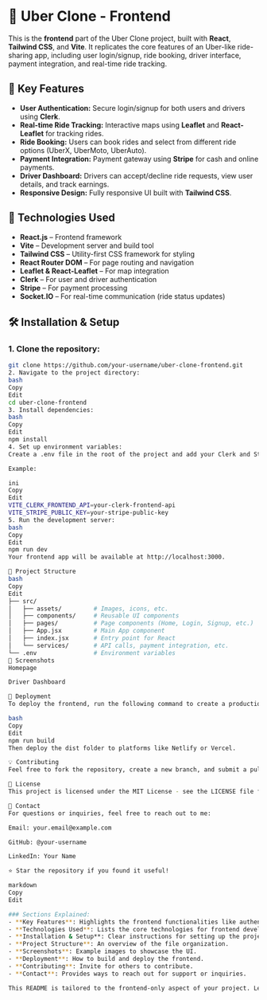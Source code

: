 # 🚗 **Uber Clone - Frontend**

This is the **frontend** part of the Uber Clone project, built with **React**, **Tailwind CSS**, and **Vite**. It replicates the core features of an Uber-like ride-sharing app, including user login/signup, ride booking, driver interface, payment integration, and real-time ride tracking.

## 📱 **Key Features**
- **User Authentication:** Secure login/signup for both users and drivers using **Clerk**.
- **Real-time Ride Tracking:** Interactive maps using **Leaflet** and **React-Leaflet** for tracking rides.
- **Ride Booking:** Users can book rides and select from different ride options (UberX, UberMoto, UberAuto).
- **Payment Integration:** Payment gateway using **Stripe** for cash and online payments.
- **Driver Dashboard:** Drivers can accept/decline ride requests, view user details, and track earnings.
- **Responsive Design:** Fully responsive UI built with **Tailwind CSS**.

## 🔧 **Technologies Used**
- **React.js** – Frontend framework
- **Vite** – Development server and build tool
- **Tailwind CSS** – Utility-first CSS framework for styling
- **React Router DOM** – For page routing and navigation
- **Leaflet & React-Leaflet** – For map integration
- **Clerk** – For user and driver authentication
- **Stripe** – For payment processing
- **Socket.IO** – For real-time communication (ride status updates)

## 🛠️ **Installation & Setup**

### **1. Clone the repository:**
```bash
git clone https://github.com/your-username/uber-clone-frontend.git
2. Navigate to the project directory:
bash
Copy
Edit
cd uber-clone-frontend
3. Install dependencies:
bash
Copy
Edit
npm install
4. Set up environment variables:
Create a .env file in the root of the project and add your Clerk and Stripe keys.

Example:

ini
Copy
Edit
VITE_CLERK_FRONTEND_API=your-clerk-frontend-api
VITE_STRIPE_PUBLIC_KEY=your-stripe-public-key
5. Run the development server:
bash
Copy
Edit
npm run dev
Your frontend app will be available at http://localhost:3000.

📝 Project Structure
bash
Copy
Edit
├── src/
│   ├── assets/         # Images, icons, etc.
│   ├── components/     # Reusable UI components
│   ├── pages/          # Page components (Home, Login, Signup, etc.)
│   ├── App.jsx         # Main App component
│   ├── index.jsx       # Entry point for React
│   └── services/       # API calls, payment integration, etc.
└── .env                # Environment variables
📸 Screenshots
Homepage

Driver Dashboard

🚀 Deployment
To deploy the frontend, run the following command to create a production build:

bash
Copy
Edit
npm run build
Then deploy the dist folder to platforms like Netlify or Vercel.

💡 Contributing
Feel free to fork the repository, create a new branch, and submit a pull request with your improvements.

🔗 License
This project is licensed under the MIT License - see the LICENSE file for details.

💬 Contact
For questions or inquiries, feel free to reach out to me:

Email: your.email@example.com

GitHub: @your-username

LinkedIn: Your Name

⭐️ Star the repository if you found it useful!

markdown
Copy
Edit

### Sections Explained:
- **Key Features**: Highlights the frontend functionalities like authentication, booking, and real-time tracking.
- **Technologies Used**: Lists the core technologies for frontend development.
- **Installation & Setup**: Clear instructions for setting up the project locally.
- **Project Structure**: An overview of the file organization.
- **Screenshots**: Example images to showcase the UI.
- **Deployment**: How to build and deploy the frontend.
- **Contributing**: Invite for others to contribute.
- **Contact**: Provides ways to reach out for support or inquiries.

This README is tailored to the frontend-only aspect of your project. Let me know if you need any more customizations!

